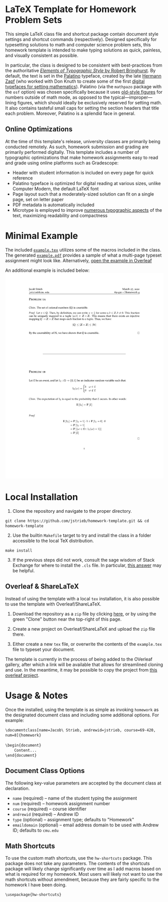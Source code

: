 # LaTeX Template for Homework Problem Sets

This simple LaTeX class file and shortcut package contain document style settings and shortcut commands (respectively). Designed specifically for typesetting solutions to math and computer science problem sets, this homework template is intended to make typing solutions as quick, painless, and visually consistent as possible.

In particular, the class is designed to be consistent with best-practices from the authoritative [_Elements of Typographic Style_ by Robert Bringhurst](https://en.wikipedia.org/wiki/The_Elements_of_Typographic_Style). By default, the text is set in the [Palatino](https://en.wikipedia.org/wiki/Palatino) typeface, created by the late [Hermann Zapf](https://en.wikipedia.org/wiki/Hermann_Zapf) (who worked with Don Knuth to create some of the first [digital typefaces for setting mathematics](http://ultrasparky.org/school/pdf/DanielRhatigan_Dissertation.pdf)). Palatino (via the `mathpazo` package with the `osf` option) was chosen specifically because it uses [old-style figures](https://en.wikipedia.org/wiki/Text_figures) for numbers outside of math mode, as opposed to the typical—improper—lining figures, which should ideally be exclusively reserved for setting math. It also contains tasteful small caps for setting the section headers that title each problem. Moreover, Palatino is a splendid face in general.

## Online Optimizations

At the time of this template's release, university classes are primarily being conducted remotely. As such, homework submission and grading are primarily performed digitally. This template includes a number of typographic optimizations that make homework assignments easy to read and grade using online platforms such as Gradescope:

- Header with student information is included on every page for quick reference
- Palatino typeface is optimized for digital reading at various sizes, unlike Computer Modern, the default LaTeX font
- Page layout such that a moderately-sized solution can fit on a single page, set on letter paper
- PDF metadata is automatically included
- Microtype is employed to improve [numerous typographic aspects](http://www.khirevich.com/latex/microtype/) of the text, maximizing readability and compactness


# Minimal Example

The included [`example.tex`](example.tex) utilizes some of the macros included in the class. The generated [`example.pdf`](example.pdf) provides a sample of what a multi-page typeset assignment might look like. Alternatively, [open the example in Overleaf](https://www.overleaf.com/read/tskjhbypnhgc)

An additional example is included below:
![Single-page example](example.png?raw=true)


# Local Installation

1. Clone the repository and navigate to the proper directory.
```
git clone https://github.com/jstrieb/homework-template.git && cd homework-template
```

2. Use the builtin `Makefile` target to try and install the class in a folder accessible to the local TeX distribution.
```
make install
```

3. If the previous steps did not work, consult the sage wisdom of Stack Exchange for where to install the `.cls` file. In particular, [this answer](https://tex.stackexchange.com/a/1138/150811) may be helpful.


## Overleaf & ShareLaTeX

Instead of using the template with a local `tex` installation, it is also possible to use the template with Overleaf/ShareLaTeX. 

1. Download the repository as a `zip` file by clicking [here](https://github.com/jstrieb/homework-template/archive/master.zip), or by using the green "Clone" button near the top-right of this page. 

2. Create a new project on Overleaf/ShareLaTeX and upload the `zip` file there.

3. Either create a new `tex` file, or overwrite the contents of the `example.tex` file to typeset your document.

The template is currently in the process of being added to the OVerleaf gallery, after which a link will be available that allows for streamlined cloning and use. In the meantime, it may be possible to copy the project from [this overleaf project](https://www.overleaf.com/read/tskjhbypnhgc).


# Usage & Notes

Once the installed, using the template is as simple as invoking `homework` as the designated document class and including some additional options. For example:
```
\documentclass[name=Jacob\ Strieb, andrewid=jstrieb, course=69-420, num=8]{homework}

\begin{document}
    Content...
\end{document}
```

## Document Class Options

The following key-value parameters are accepted by the document class at declaration.
- `name` (required) – name of the student typing the assignment
- `num` (required) – homework assignment number
- `course` (required) – course identifier
- `andrewid` (required) – Andrew ID
- `type` (optional) – assignment type; defaults to "Homework"
- `emaildomain` (optional) – email address domain to be used with Andrew ID; defaults to `cmu.edu`


## Math Shortcuts

To use the custom math shortcuts, use the `hw-shortcuts` package. This package does not take any parameters. The contents of the shortcuts package will likely change significantly over time as I add macros based on what is required for my homework. Most users will likely not want to use the math shortcuts without amendment, because they are fairly specific to the homework I have been doing.
```
\usepackage{hw-shortcuts}
```
